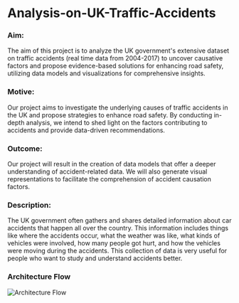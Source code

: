 # Analysis-on-UK-Traffic-Accidents

### Aim:
The aim of this project is to analyze the UK government's extensive dataset on traffic accidents (real time data from 2004-2017) to uncover causative factors and propose evidence-based solutions for enhancing road safety, utilizing data models and visualizations for comprehensive insights.


### Motive:
Our project aims to investigate the underlying causes of traffic accidents in the UK and propose strategies to enhance road safety. By conducting in-depth analysis, we intend to shed light on the factors contributing to accidents and provide data-driven recommendations.


### Outcome:
Our project will result in the creation of data models that offer a deeper understanding of accident-related data. We will also generate visual representations to facilitate the comprehension of accident causation factors.


### Description:
The UK government often gathers and shares detailed information about car accidents that happen all over the country. This information includes things like where the accidents occur, what the weather was like, what kinds of vehicles were involved, how many people got hurt, and how the vehicles were moving during the accidents. This collection of data is very useful for people who want to study and understand accidents better.


### Architecture Flow

![Architecture Flow](https://github.com/revanthkumar1999/Analysis-on-UK-Traffic-Accidents/blob/main/ELT%20Flow/Architecture%20Flow.png?raw=true)
